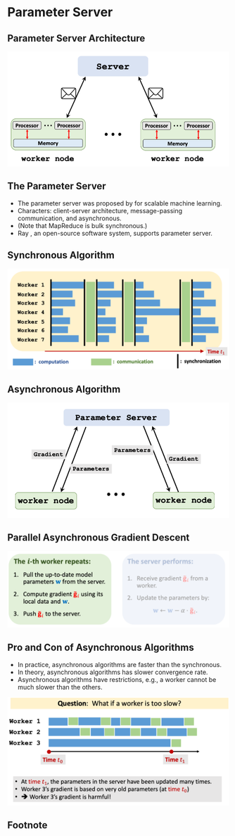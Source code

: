 # Parameter Server

## Parameter Server Architecture

![parallel\_computing\_client\_server](../.gitbook/assets/parallel_computing_client_server.png)

## The Parameter Server

* The parameter server was proposed by for scalable machine learning.
* Characters: client-server architecture, message-passing communication, and asynchronous.
* \(Note that MapReduce is bulk synchronous.\)
* Ray , an open-source software system, supports parameter server.

## Synchronous Algorithm

![parallel\_synchronous\_algorithm\_1](../.gitbook/assets/parallel_synchronous_algorithm_1.png)

## Asynchronous Algorithm

![parameter\_server\_architecture\_1](../.gitbook/assets/parameter_server_architecture_1.png)

## Parallel Asynchronous Gradient Descent

![parallel\_asynchronous\_gradient\_descent\_1](../.gitbook/assets/parallel_asynchronous_gradient_descent_1.png)

## Pro and Con of Asynchronous Algorithms

* In practice, asynchronous algorithms are faster than the synchronous.
* In theory, asynchronous algorithms has slower convergence rate.
* Asynchronous algorithms have restrictions, e.g., a worker cannot be much slower than the others.

![Pro\_and\_Con\_of\_Asynchronous\_Algorithms](../.gitbook/assets/Pro_and_Con_of_Asynchronous_Algorithms.png)

## Footnote

